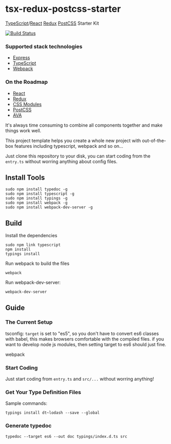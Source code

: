 # tsx-redux-postcss-starter

[TypeScript][]/[React][] [Redux][] [PostCSS][] Starter Kit

[![Build Status](https://travis-ci.org/jedmao/tsx-redux-postcss-starter.svg?branch=master)](https://travis-ci.org/jedmao/tsx-redux-postcss-starter)

### Supported stack technologies
- [Express][]
- [TypeScript][]
- [Webpack][]

### On the Roadmap
- [React][]
- [Redux][]
- [CSS Modules][]
- [PostCSS][]
- [AVA][]

It's always time consuming to combine all components together and make things
work well.

This project template helps you create a whole new project with out-of-the-box
features including typescript, webpack and so on...

Just clone this repository to your disk, you can start coding from the
`entry.ts` without worring anything about config files.

## Install Tools

    sudo npm install typedoc -g
    sudo npm install typescript -g
    sudo npm install typings -g
    sudo npm install webpack -g
    sudo npm install webpack-dev-server -g


## Build

Install the dependencies

    sudo npm link typescript
    npm install
    typings install

Run webpack to build the files

    webpack

Run webpack-dev-server:

    webpack-dev-server

## Guide


### The Current Setup

tsconfig: `target` is set to "es5", so you don't have to convert es6 classes
with babel, this makes browsers comfortable with the compiled files. if you want
to develop node js modules, then setting target to es6 should just fine.

webpack


### Start Coding

Just start coding from `entry.ts` and `src/...` without worring anything!

### Get Your Type Definition Files

Sample commands:

    typings install dt~lodash --save --global

### Generate typedoc

    typedoc --target es6 --out doc typings/index.d.ts src


[AVA]: https://github.com/avajs/ava#readme
[CSS Modules]: https://github.com/css-modules/css-modules#readme
[Express]: http://expressjs.com/
[PostCSS]: http://postcss.org/
[React]: https://facebook.github.io/react/
[Redux]: http://redux.js.org/
[TypeScript]: http://www.typescriptlang.org/
[Webpack]: https://webpack.github.io/
